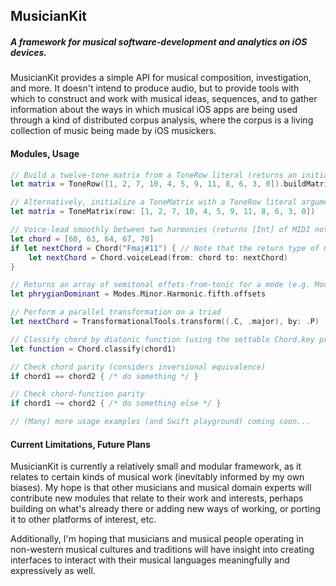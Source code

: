 ## MusicianKit
##### A framework for musical software-development and analytics on iOS devices.

MusicianKit provides a simple API for musical composition, investigation, and more. It doesn't intend to produce audio, but to provide tools with which to construct and work with musical ideas, sequences, and to gather information about the ways in which musical iOS apps are being used through a kind of distributed corpus analysis, where the corpus is a living collection of music being made by iOS musickers.


#### Modules, Usage

```swift
// Build a twelve-tone matrix from a ToneRow literal (returns an initialized ToneMatrix)
let matrix = ToneRow([1, 2, 7, 10, 4, 5, 9, 11, 8, 6, 3, 0]).buildMatrix()

// Alternatively, initialize a ToneMatrix with a ToneRow literal argument
let matrix = ToneMatrix(row: [1, 2, 7, 10, 4, 5, 9, 11, 8, 6, 3, 0])

// Voice-lead smoothly between two harmonies (returns [Int] of MIDI note numbers)
let chord = [60, 63, 64, 67, 70]
if let nextChord = Chord("Fmaj#11") { // Note that the return type of Chord(_ chordSymbol: String) is Chord? (Optional<Chord>)
	let nextChord = Chord.voiceLead(from: chord to: nextChord)
}

// Returns an array of semitonal offets-from-tonic for a mode (e.g. Modes.Major.first.offsets -> [0, 2, 4, 5, 7, 9, 11])
let phrygianDominant = Modes.Minor.Harmonic.fifth.offsets

// Perform a parallel transformation on a triad
let nextChord = TransformationalTools.transform((.C, .major), by: .P)

// Classify chord by diatonic function (using the settable Chord.key property)
let function = Chord.classify(chord1)

// Check chord parity (considers inversional equivalence)
if chord1 == chord2 { /* do something */ }

// Check chord-function parity
if chord1 ~= chord2 { /* do something else */ }

// (Many) more usage examples (and Swift playground) coming soon...

```


#### Current Limitations, Future Plans

MusicianKit is currently a relatively small and modular framework, as it relates to certain kinds of musical work (inevitably informed by my own biases). My hope is that other musicians and musical domain experts will contribute new modules that relate to their work and interests, perhaps building on what's already there or adding new ways of working, or porting it to other platforms of interest, etc.

Additionally, I'm hoping that musicians and musical people operating in non-western musical cultures and traditions will have insight into creating interfaces to interact with their musical languages meaningfully and expressively as well.